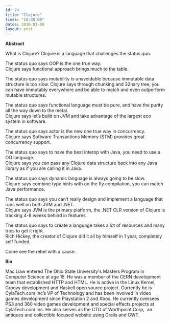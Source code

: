 ```yaml
---
id: 74
title: "Clojure"
times: "18:30:00"
dates: 2010-03-09
layout: post
---
```

 **Abstract**

What is Clojure? Clojure is a language that challenges the status quo.   
  
The status quo says OOP is the one true way.   
Clojure says functional approach brings much to the table.   
  
The status quo says mutability is unavoidable because immutable data structure is too slow. Clojure says through chunking and 32nary tree, you can have immutably everywhere and be able to match and even outperform mutable structures.  
  
The status quo says functional language must be pure, and have the purity all the way down to the metal.   
Clojure says let’s build on JVM and take advantage of the largest eco system in software.  
  
The status quo says actor is the new one true way in concurrency.  
Clojure says Software Transactions Memory (STM) provides great concurrency support.  
  
The status quo says to have the best interop with Java, you need to use a OO language.  
Clojure says you can pass any Clojure data structure back into any Java library as if you are calling it in Java.  
  
The status quo says dynamic language is always going to be slow.  
Clojure says combine type hints with on the fly compilation, you can match Java performance.  
  
The status quo says you can’t really design and implement a language that runs well on both JVM and .NET.  
Clojure says JVM is the primary platform, the .NET CLR version of Clojure is tracking 4-8 weeks behind in features.  
  
The status quo says to create a language takes a lot of resources and many tries to get it right.  
Rich Hickey, the creator of Clojure did it all by himself in 1 year, completely self funded.  
  
Come see the rebel with a cause.

**Bio**

Mac Liaw entered The Ohio State University's Masters Program in Computer Science at age 15. He was a member of the CERN development team that established HTTP and HTML. He is active in the Linux Kernel, Groovy development and Haskell open source project. Currently he is CylaTech.com Inc’s VP of Technology and has been involved in video games development since Playstation 2 and Xbox. He currently oversees PS3 and 360 video games development and special effects projects at CylaTech.com Inc. He also serves as the CTO of Worthpoint Corp,&nbsp; an antiques and collectible focused website using Grails and GWT.&nbsp;

